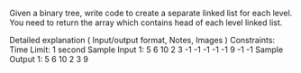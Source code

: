 Given a binary tree, write code to create a separate linked list for each level. You need to return the array which contains head of each level linked list.

Detailed explanation ( Input/output format, Notes, Images )
Constraints:
Time Limit: 1 second
Sample Input 1:
5 6 10 2 3 -1 -1 -1 -1 -1 9 -1 -1
Sample Output 1:
5 
6 10 
2 3 
9
